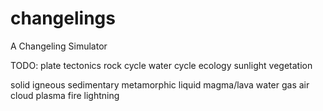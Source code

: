 # changelings
A Changeling Simulator

TODO:
  plate tectonics
  rock cycle
  water cycle
  ecology
  sunlight
  vegetation

solid
  igneous
  sedimentary
  metamorphic
liquid
  magma/lava
  water
gas
  air
  cloud
plasma
  fire
  lightning
